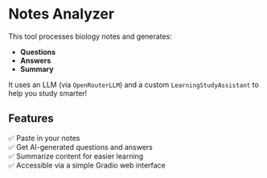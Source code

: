 # Notes Analyzer

This tool processes biology notes and generates:
- **Questions**
- **Answers**
- **Summary**

It uses an LLM (via `OpenRouterLLM`) and a custom `LearningStudyAssistant` to help you study smarter!

## Features

✅ Paste in your notes  
✅ Get AI-generated questions and answers  
✅ Summarize content for easier learning  
✅ Accessible via a simple Gradio web interface
